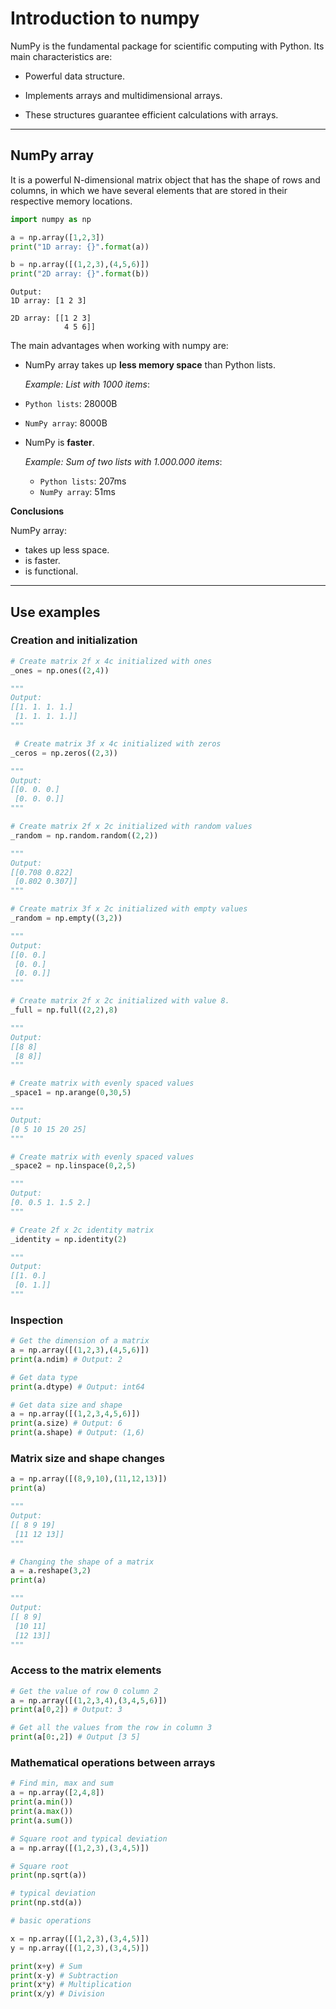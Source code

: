 # Introduction to numpy

NumPy is the fundamental package for scientific computing with Python. Its main characteristics are:

- Powerful data structure.

- Implements arrays and multidimensional arrays.

- These structures guarantee efficient calculations with arrays.

---

## NumPy array

It is a powerful N-dimensional matrix object that has the shape of rows and columns, in which we have several elements that are stored in their respective memory locations.

```Python
import numpy as np

a = np.array([1,2,3])
print("1D array: {}".format(a))

b = np.array([(1,2,3),(4,5,6)])
print("2D array: {}".format(b))
```

```
Output:
1D array: [1 2 3]

2D array: [[1 2 3]
            4 5 6]]
```

The main advantages when working with numpy are:

- NumPy array takes up **less memory space** than Python lists.

   *Example: List with 1000 items*:

 - `Python lists`: 28000B
 - `NumPy array`:  8000B


- NumPy is **faster**.

   *Example: Sum of two lists with 1.000.000 items*:

   - `Python lists`: 207ms
   - `NumPy array`:  51ms

**Conclusions**

NumPy array:

- takes up less space.
- is faster.
- is functional.

---

## Use examples

### Creation and initialization

```Python
# Create matrix 2f x 4c initialized with ones
_ones = np.ones((2,4))

"""
Output:
[[1. 1. 1. 1.]
 [1. 1. 1. 1.]]
"""

 # Create matrix 3f x 4c initialized with zeros
_ceros = np.zeros((2,3))

"""
Output:
[[0. 0. 0.]
 [0. 0. 0.]]
"""

# Create matrix 2f x 2c initialized with random values
_random = np.random.random((2,2))

"""
Output:
[[0.708 0.822]
 [0.802 0.307]]
"""

# Create matrix 3f x 2c initialized with empty values
_random = np.empty((3,2))

"""
Output:
[[0. 0.]
 [0. 0.]
 [0. 0.]]
"""

# Create matrix 2f x 2c initialized with value 8.
_full = np.full((2,2),8)

"""
Output:
[[8 8]
 [8 8]]
"""

# Create matrix with evenly spaced values
_space1 = np.arange(0,30,5)

"""
Output:
[0 5 10 15 20 25]
"""

# Create matrix with evenly spaced values
_space2 = np.linspace(0,2,5)

"""
Output:
[0. 0.5 1. 1.5 2.]
"""

# Create 2f x 2c identity matrix
_identity = np.identity(2)

"""
Output:
[[1. 0.]
 [0. 1.]]
"""
```

### Inspection

```Python
# Get the dimension of a matrix
a = np.array([(1,2,3),(4,5,6)])
print(a.ndim) # Output: 2

# Get data type
print(a.dtype) # Output: int64

# Get data size and shape
a = np.array([(1,2,3,4,5,6)])
print(a.size) # Output: 6
print(a.shape) # Output: (1,6)
```

### Matrix size and shape changes

```Python
a = np.array([(8,9,10),(11,12,13)])
print(a)

"""
Output:
[[ 8 9 19]
 [11 12 13]]
"""

# Changing the shape of a matrix
a = a.reshape(3,2)
print(a)

"""
Output:
[[ 8 9]
 [10 11]
 [12 13]]
"""
```

### Access to the matrix elements

```Python
# Get the value of row 0 column 2
a = np.array([(1,2,3,4),(3,4,5,6)])
print(a[0,2]) # Output: 3

# Get all the values from the row in column 3
print(a[0:,2]) # Output [3 5]
```
### Mathematical operations between arrays

```Python
# Find min, max and sum
a = np.array([2,4,8])
print(a.min())
print(a.max())
print(a.sum())

# Square root and typical deviation
a = np.array([(1,2,3),(3,4,5)])

# Square root
print(np.sqrt(a))

# typical deviation
print(np.std(a))

# basic operations

x = np.array([(1,2,3),(3,4,5)])
y = np.array([(1,2,3),(3,4,5)])

print(x+y) # Sum
print(x-y) # Subtraction
print(x*y) # Multiplication
print(x/y) # Division
```
